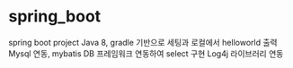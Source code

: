 # spring_boot
spring boot project
Java 8, gradle 기반으로 세팅과 로컬에서 helloworld 출력
Mysql 연동, mybatis DB 프레임워크 연동하여 select 구현
Log4j 라이브러리 연동
